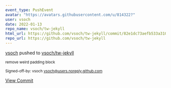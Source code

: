 ```yaml
---
event_type: PushEvent
avatar: "https://avatars.githubusercontent.com/u/814322?"
user: vsoch
date: 2022-01-13
repo_name: vsoch/tw-jekyll
html_url: https://github.com/vsoch/tw-jekyll/commit/82e1dc73aefb533a3104b0a4b8e4f1489d0f76d2
repo_url: https://github.com/vsoch/tw-jekyll
---
```


<a href='https://github.com/vsoch' target='_blank'>vsoch</a> pushed to <a href='https://github.com/vsoch/tw-jekyll' target='_blank'>vsoch/tw-jekyll</a>

<small>remove weird padding block

Signed-off-by: vsoch <vsoch@users.noreply.github.com></small>

<a href='https://github.com/vsoch/tw-jekyll/commit/82e1dc73aefb533a3104b0a4b8e4f1489d0f76d2' target='_blank'>View Commit</a>
